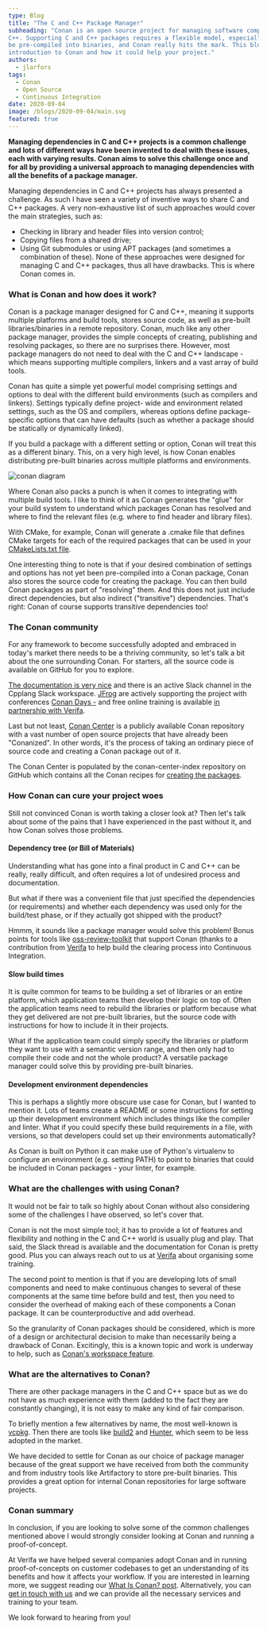 ```yaml
---
type: Blog
title: "The C and C++ Package Manager"
subheading: "Conan is an open source project for managing software components (or packages) for C and
C++. Supporting C and C++ packages requires a flexible model, especially to allow packages to
be pre-compiled into binaries, and Conan really hits the mark. This blog gives a short
introduction to Conan and how it could help your project."
authors:
  - jlarfors
tags:
  - Conan
  - Open Source
  - Continuous Integration
date: 2020-09-04
image: /blogs/2020-09-04/main.svg
featured: true
---
```


**Managing dependencies in C and C++ projects is a common challenge and lots of different ways have been invented to deal with these issues, each with varying results. Conan aims to solve this challenge once and for all by providing a universal approach to managing dependencies with all the benefits of a package manager.**

Managing dependencies in C and C++ projects has always presented a challenge. As such I
have seen a variety of inventive ways to share C and C++ packages. A very non-exhaustive list
of such approaches would cover the main strategies, such as:

- Checking in library and header files into version control;
- Copying files from a shared drive;
- Using Git submodules or using APT packages (and sometimes a combination of these).
  None of these approaches were designed for managing C and C++ packages, thus all have
  drawbacks. This is where Conan comes in.

### What is Conan and how does it work?

Conan is a package manager designed for C and C++, meaning it supports multiple platforms
and build tools, stores source code, as well as pre-built libraries/binaries in a remote repository.
Conan, much like any other package manager, provides the simple concepts of creating,
publishing and resolving packages, so there are no surprises there. However, most package
managers do not need to deal with the C and C++ landscape - which means supporting
multiple compilers, linkers and a vast array of build tools.

Conan has quite a simple yet powerful model comprising settings and options to deal with the
different build environments (such as compilers and linkers). Settings typically define project-
wide and environment related settings, such as the OS and compilers, whereas options define
package-specific options that can have defaults (such as whether a package should be statically
or dynamically linked).

If you build a package with a different setting or option, Conan will treat this as a different binary.
This, on a very high level, is how Conan enables distributing pre-built binaries across multiple
platforms and environments.

![conan diagram](/blogs/2020-09-04/conan-diagram.svg)

Where Conan also packs a punch is when it comes to integrating with multiple build tools. I like
to think of it as Conan generates the "glue" for your build system to understand which packages
Conan has resolved and where to find the relevant files (e.g. where to find header and library
files).

With CMake, for example, Conan will generate a .cmake file that defines CMake targets for
each of the required packages that can be used in your [CMakeLists.txt file](https://docs.conan.io/en/latest/integrations/build_system/cmake/cmake_generator.html#targets-approach).

One interesting thing to note is that if your desired combination of settings and
options has not yet been pre-compiled into a Conan package, Conan also stores the source
code for creating the package. You can then build Conan packages as part of "resolving" them.
And this does not just include direct dependencies, but also indirect ("transitive") dependencies.
That's right: Conan of course supports transitive dependencies too!

### The Conan community

For any framework to become successfully adopted and embraced in today's market there
needs to be a thriving community, so let's talk a bit about the one surrounding Conan.
For starters, all the source code is available on GitHub for you to explore.

[The documentation is very nice](https://docs.conan.io/en/latest/introduction.html) and there is an active Slack channel
in the Cpplang Slack workspace. [JFrog](https://jfrog.com/) are actively supporting the project with conferences [Conan Days -](https://conandays.conan.io/) and free online training is available [in partnership with Verifa](https://verifa.io).

Last but not least, [Conan Center](https://conan.io/center/) is a publicly available Conan
repository with a vast number of open source projects that have already been "Conanized". In
other words, it's the process of taking an ordinary piece of source code and creating a Conan
package out of it.

The Conan Center is populated by the conan-center-index repository on GitHub which contains
all the Conan recipes for [creating the packages](https://github.com/conan-io/conan-center-index).

### How Conan can cure your project woes

Still not convinced Conan is worth taking a closer look at? Then let's talk about some of the
pains that I have experienced in the past without it, and how Conan solves those problems.

#### Dependency tree (or Bill of Materials)

Understanding what has gone into a final product in C and C++ can be really, really difficult, and
often requires a lot of undesired process and documentation.

But what if there was a convenient file that just specified the dependencies (or requirements)
and whether each dependency was used only for the build/test phase, or if they actually got
shipped with the product?

Hmmm, it sounds like a package manager would solve this problem! Bonus points for tools like
[oss-review-toolkit](https://github.com/oss-review-toolkit/ort) that support Conan (thanks to a
contribution from [Verifa](/) to help build the clearing process into Continuous Integration.

#### Slow build times

It is quite common for teams to be building a set of libraries or an entire platform, which
application teams then develop their logic on top of. Often the application teams need to rebuild
the libraries or platform because what they get delivered are not pre-built libraries, but the
source code with instructions for how to include it in their projects.

What if the application team could simply specify the libraries or platform they want to use with a
semantic version range, and then only had to compile their code and not the whole product?
A versatile package manager could solve this by providing pre-built binaries.

#### Development environment dependencies

This is perhaps a slightly more obscure use case for Conan, but I wanted to mention it. Lots of
teams create a README or some instructions for setting up their development environment
which includes things like the compiler and linter. What if you could specify these build
requirements in a file, with versions, so that developers could set up their environments
automatically?

As Conan is built on Python it can make use of Python's virtualenv to configure an environment
(e.g. setting PATH) to point to binaries that could be included in Conan packages - your linter,
for example.

### What are the challenges with using Conan?

It would not be fair to talk so highly about Conan without also considering some of the
challenges I have observed, so let's cover that.

Conan is not the most simple tool; it has to provide a lot of features and flexibility and nothing in
the C and C++ world is usually plug and play. That said, the Slack thread is available and the
documentation for Conan is pretty good. Plus you can always reach out to us at [Verifa](/contact/) about organising some training.

The second point to mention is that if you are developing lots of small components and need to
make continuous changes to several of these components at the same time before build and
test, then you need to consider the overhead of making each of these components a Conan
package. It can be counterproductive and add overhead.

So the granularity of Conan packages should be considered, which is more of a design or
architectural decision to make than necessarily being a drawback of Conan. Excitingly, this is a
known topic and work is underway to help, such as [Conan's workspace feature](https://docs.conan.io/en/latest/developing_packages/workspaces.html).

### What are the alternatives to Conan?

There are other package managers in the C and C++ space but as we do not have as much
experience with them (added to the fact they are constantly changing), it is not easy to make
any kind of fair comparison.

To briefly mention a few alternatives by name, the most well-known is [vcpkg](https://github.com/Microsoft/vcpkg). Then there are tools like [build2](https://build2.org/) and [Hunter](https://github.com/cpp-pm/hunter), which seem to be less adopted in the market.

We have decided to settle for Conan as our choice of package manager because of the great
support we have received from both the community and from industry tools like Artifactory to
store pre-built binaries. This provides a great option for internal Conan repositories for large
software projects.

### Conan summary

In conclusion, if you are looking to solve some of the common challenges mentioned above I
would strongly consider looking at Conan and running a proof-of-concept.

At Verifa we have helped several companies adopt Conan and in running proof-of-concepts on
customer codebases to get an understanding of its benefits and how it affects your workflow.
If you are interested in learning more, we suggest reading our [What Is Conan? post](https://bincrafters.github.io/2018/07/14/What-Is-Conan/). Alternatively, you can [get in touch with us](/contact/) and we can provide all the necessary services and training to your team.

We look forward to hearing from you!
